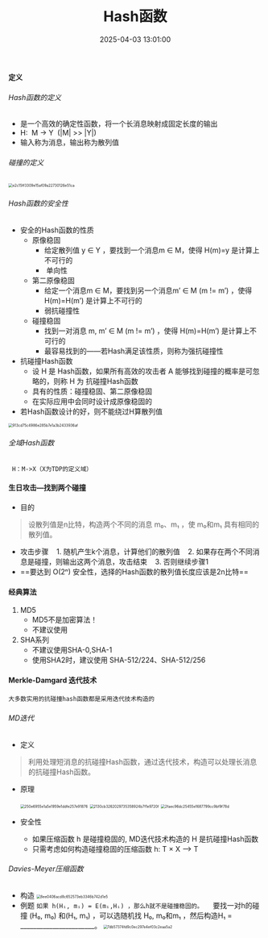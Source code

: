 ﻿---
title: Hash函数
date: 2025-04-03 13:01:00
tags: [密码学，笔记]
categories: [密码学]
---

#### 定义
###### Hash函数的定义
- 是一个高效的确定性函数，将一个长消息映射成固定长度的输出
- H:  M -> Y  (|M| >> |Y|)
- 输入称为消息，输出称为散列值

###### 碰撞的定义   
<img src="/chunk.github.io/images/e2c15ff3309e15af09a22730126e51ca.jpg" alt="e2c15ff3309e15af09a22730126e51ca" style="zoom:50%;" />

###### Hash函数的安全性
* 安全的Hash函数的性质
  - 原像稳固
    * 给定散列值 y ∈ Y ，要找到一个消息m ∈ M，使得 H(m)=y 是计算上不可行的
    *  单向性
  * 第二原像稳固
    * 给定一个消息m ∈ M，要找到另一个消息m’ ∈ M (m != m’) ，使得H(m)=H(m’) 是计算上不可行的
    * 弱抗碰撞性
  * 碰撞稳固
    * 找到一对消息 m, m’ ∈ M (m != m’) ，使得 H(m)=H(m’) 是计算上不可行的
    * 最容易找到的——若Hash满足该性质，则称为强抗碰撞性
* 抗碰撞Hash函数
  * 设 H 是 Hash函数，如果所有高效的攻击者 A 能够找到碰撞的概率是可忽略的，则称 H 为 抗碰撞Hash函数 
  * 具有的性质：碰撞稳固、第二原像稳固
  * 在实际应用中会同时设计成原像稳固的
* 若Hash函数设计的好，则不能绕过H算散列值
<img src="/chunk.github.io/images/913cd75c4986e285b7e1a3b2433936af.jpg" alt="913cd75c4986e285b7e1a3b2433936af" style="zoom:50%;" />

###### 全域Hash函数
     H：M->X（X为TDP的定义域）
#### 生日攻击—找到两个碰撞
- 目的
> 设散列值是n比特，构造两个不同的消息 m₀、m₁ ，使 m₀和m₁ 具有相同的散列值。
- 攻击步骤
   1. 随机产生k个消息，计算他们的散列值
   2. 如果存在两个不同消息是碰撞，则输出这两个消息，攻击结束
   3. 否则继续步骤1
- ==要达到 O(2ⁿ) 安全性，选择的Hash函数的散列值长度应该是2n比特==
#### 经典算法
1. MD5
   * MD5不是加密算法！
   * 不建议使用
2. SHA系列
   - 不建议使用SHA-0,SHA-1
   - 使用SHA2时，建议使用 SHA-512/224、SHA-512/256
#### Merkle-Damgard 迭代技术
`大多数实用的抗碰撞hash函数都是采用迭代技术构造的`
###### MD迭代
- 定义
>  利用处理短消息的抗碰撞Hash函数，通过迭代技术，构造可以处理长消息的抗碰撞Hash函数。
- 原理

  <img src="/chunk.github.io/images/250e6955e1a5e1959e1ddfe257e91876.jpg" alt="250e6955e1a5e1959e1ddfe257e91876" style="zoom:50%;" />

  <img src="/chunk.github.io/images/2130cb3262029735358924b7f1e9720f.jpg" alt="2130cb3262029735358924b7f1e9720f" style="zoom:50%;" />

  <img src="/chunk.github.io/images/2faec96dc25455e1687799cc9bf9f78d.jpg" alt="2faec96dc25455e1687799cc9bf9f78d" style="zoom:50%;" />

- 安全性
  * 如果压缩函数 h 是碰撞稳固的, MD迭代技术构造的 H 是抗碰撞Hash函数
  * 只需考虑如何构造碰撞稳固的压缩函数 h: T × X ⟶ T

###### Davies-Meyer压缩函数
- 构造
  <img src="/chunk.github.io/images/8ee0406acd8c652573eb3346b742d1e5.jpg" alt="8ee0406acd8c652573eb3346b742d1e5" style="zoom:50%;" />
- 例题
  `如果 h(Hᵢ, mᵢ) = E(mᵢ,Hᵢ) ，那么h就不是碰撞稳固的。`
          要找一对h的碰撞 (H₀, m₀) 和(H₁, m₁) ，可以选随机找 H₀, m₀和m₁ ，然后构造H₁ = _______________________。
  <img src="/chunk.github.io/images/7db57374fd9c0ec297e4ef03c2eaa5a2.jpg" alt="7db57374fd9c0ec297e4ef03c2eaa5a2" style="zoom: 50%;" />

